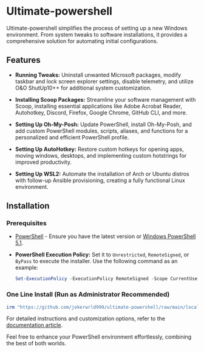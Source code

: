 # Ultimate-powershell

Ultimate-powershell simplifies the process of setting up a new Windows environment. From system tweaks to software installations, it provides a comprehensive solution for automating initial configurations.

## Features

- **Running Tweaks:** Uninstall unwanted Microsoft packages, modify taskbar and lock screen explorer settings, disable telemetry, and utilize O&O ShutUp10++ for additional system customization.

- **Installing Scoop Packages:** Streamline your software management with Scoop, installing essential applications like Adobe Acrobat Reader, Autohotkey, Discord, Firefox, Google Chrome, GitHub CLI, and more.

- **Setting Up Oh-My-Posh:** Update PowerShell, install Oh-My-Posh, and add custom PowerShell modules, scripts, aliases, and functions for a personalized and efficient PowerShell profile.

- **Setting Up AutoHotkey:** Restore custom hotkeys for opening apps, moving windows, desktops, and implementing custom hotstrings for improved productivity.

- **Setting Up WSL2:** Automate the installation of Arch or Ubuntu distros with follow-up Ansible provisioning, creating a fully functional Linux environment.

## Installation

### Prerequisites

- [PowerShell](https://aka.ms/powershell) - Ensure you have the latest version or [Windows PowerShell 5.1](https://aka.ms/wmf5download).

- **PowerShell Execution Policy:** Set it to `Unrestricted`, `RemoteSigned`, or `ByPass` to execute the installer. Use the following command as an example:

  ```powershell
  Set-ExecutionPolicy -ExecutionPolicy RemoteSigned -Scope CurrentUser
  ```

### One Line Install (Run as Administrator Recommended)

```powershell
irm "https://github.com/jokerwrld999/ultimate-powershell/raw/main/local.ps1" | iex
```

For detailed instructions and customization options, refer to the [documentation article](https://docs.jokerwrld.win/posts/ultimate-powershell).

Feel free to enhance your PowerShell environment effortlessly, combining the best of both worlds.
